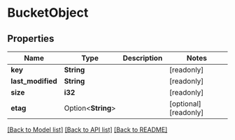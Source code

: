 # BucketObject

## Properties

Name | Type | Description | Notes
------------ | ------------- | ------------- | -------------
**key** | **String** |  | [readonly]
**last_modified** | **String** |  | [readonly]
**size** | **i32** |  | [readonly]
**etag** | Option<**String**> |  | [optional][readonly]

[[Back to Model list]](../README.md#documentation-for-models) [[Back to API list]](../README.md#documentation-for-api-endpoints) [[Back to README]](../README.md)


